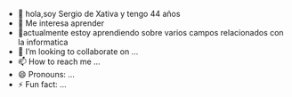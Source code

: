 - 👋 hola,soy Sergio de Xativa y tengo 44 años
- 👀 Me interesa aprender
- 🌱actualmente estoy aprendiendo sobre varios campos relacionados con la informatica
- 💞️ I’m looking to collaborate on ...
- 📫 How to reach me ...
- 😄 Pronouns: ...
- ⚡ Fun fact: ...

<!---
setabense/setabense is a ✨ special ✨ repository because its `README.md` (this file) appears on your GitHub profile.
You can click the Preview link to take a look at your changes.
--->
